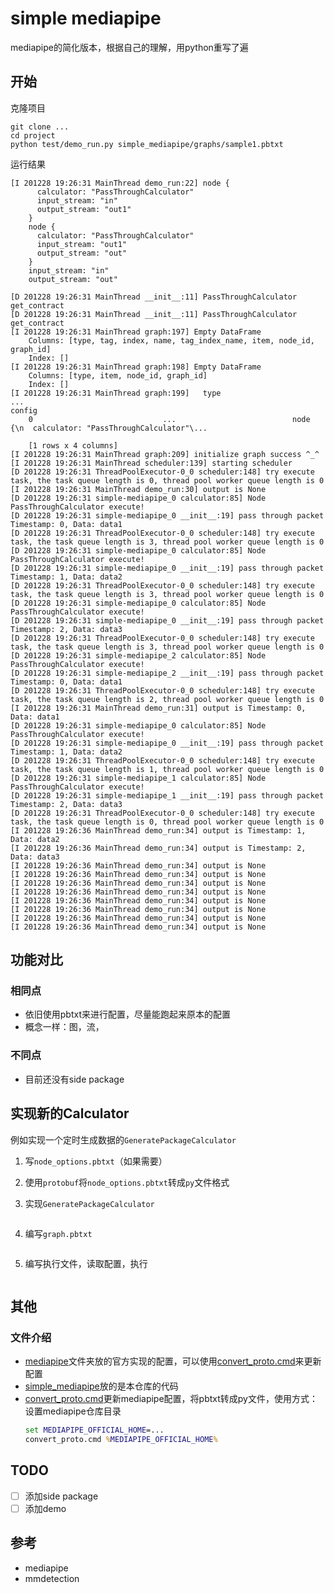# simple mediapipe

mediapipe的简化版本，根据自己的理解，用python重写了遍

## 开始

克隆项目

```shell
git clone ...
cd project
python test/demo_run.py simple_mediapipe/graphs/sample1.pbtxt
```

运行结果

```log
[I 201228 19:26:31 MainThread demo_run:22] node {
      calculator: "PassThroughCalculator"
      input_stream: "in"
      output_stream: "out1"
    }
    node {
      calculator: "PassThroughCalculator"
      input_stream: "out1"
      output_stream: "out"
    }
    input_stream: "in"
    output_stream: "out"
    
[D 201228 19:26:31 MainThread __init__:11] PassThroughCalculator get_contract
[D 201228 19:26:31 MainThread __init__:11] PassThroughCalculator get_contract
[I 201228 19:26:31 MainThread graph:197] Empty DataFrame
    Columns: [type, tag, index, name, tag_index_name, item, node_id, graph_id]
    Index: []
[I 201228 19:26:31 MainThread graph:198] Empty DataFrame
    Columns: [type, item, node_id, graph_id]
    Index: []
[I 201228 19:26:31 MainThread graph:199]   type                        ...                                                                     config
    0                             ...                          node {\n  calculator: "PassThroughCalculator"\...
    
    [1 rows x 4 columns]
[I 201228 19:26:31 MainThread graph:209] initialize graph success ^_^ 
[I 201228 19:26:31 MainThread scheduler:139] starting scheduler
[D 201228 19:26:31 ThreadPoolExecutor-0_0 scheduler:148] try execute task, the task queue length is 0, thread pool worker queue length is 0
[I 201228 19:26:31 MainThread demo_run:30] output is None
[D 201228 19:26:31 simple-mediapipe_0 calculator:85] Node PassThroughCalculator execute!
[D 201228 19:26:31 simple-mediapipe_0 __init__:19] pass through packet Timestamp: 0, Data: data1
[D 201228 19:26:31 ThreadPoolExecutor-0_0 scheduler:148] try execute task, the task queue length is 3, thread pool worker queue length is 0
[D 201228 19:26:31 simple-mediapipe_0 calculator:85] Node PassThroughCalculator execute!
[D 201228 19:26:31 simple-mediapipe_0 __init__:19] pass through packet Timestamp: 1, Data: data2
[D 201228 19:26:31 ThreadPoolExecutor-0_0 scheduler:148] try execute task, the task queue length is 3, thread pool worker queue length is 0
[D 201228 19:26:31 simple-mediapipe_0 calculator:85] Node PassThroughCalculator execute!
[D 201228 19:26:31 simple-mediapipe_0 __init__:19] pass through packet Timestamp: 2, Data: data3
[D 201228 19:26:31 ThreadPoolExecutor-0_0 scheduler:148] try execute task, the task queue length is 3, thread pool worker queue length is 0
[D 201228 19:26:31 simple-mediapipe_2 calculator:85] Node PassThroughCalculator execute!
[D 201228 19:26:31 simple-mediapipe_2 __init__:19] pass through packet Timestamp: 0, Data: data1
[D 201228 19:26:31 ThreadPoolExecutor-0_0 scheduler:148] try execute task, the task queue length is 2, thread pool worker queue length is 0
[I 201228 19:26:31 MainThread demo_run:31] output is Timestamp: 0, Data: data1
[D 201228 19:26:31 simple-mediapipe_0 calculator:85] Node PassThroughCalculator execute!
[D 201228 19:26:31 simple-mediapipe_0 __init__:19] pass through packet Timestamp: 1, Data: data2
[D 201228 19:26:31 ThreadPoolExecutor-0_0 scheduler:148] try execute task, the task queue length is 1, thread pool worker queue length is 0
[D 201228 19:26:31 simple-mediapipe_1 calculator:85] Node PassThroughCalculator execute!
[D 201228 19:26:31 simple-mediapipe_1 __init__:19] pass through packet Timestamp: 2, Data: data3
[D 201228 19:26:31 ThreadPoolExecutor-0_0 scheduler:148] try execute task, the task queue length is 0, thread pool worker queue length is 0
[I 201228 19:26:36 MainThread demo_run:34] output is Timestamp: 1, Data: data2
[I 201228 19:26:36 MainThread demo_run:34] output is Timestamp: 2, Data: data3
[I 201228 19:26:36 MainThread demo_run:34] output is None
[I 201228 19:26:36 MainThread demo_run:34] output is None
[I 201228 19:26:36 MainThread demo_run:34] output is None
[I 201228 19:26:36 MainThread demo_run:34] output is None
[I 201228 19:26:36 MainThread demo_run:34] output is None
[I 201228 19:26:36 MainThread demo_run:34] output is None
[I 201228 19:26:36 MainThread demo_run:34] output is None
[I 201228 19:26:36 MainThread demo_run:34] output is None
```

## 功能对比

### 相同点

- 依旧使用pbtxt来进行配置，尽量能跑起来原本的配置
- 概念一样：图，流，

### 不同点

- 目前还没有side package

## 实现新的Calculator

例如实现一个定时生成数据的`GeneratePackageCalculator`

1. 写`node_options.pbtxt`（如果需要）

2. 使用`protobuf`将`node_options.pbtxt`转成`py`文件格式

3. 实现`GeneratePackageCalculator`

    
```python

```

4. 编写`graph.pbtxt`

```protobuf

```

5. 编写执行文件，读取配置，执行

```python

```

## 其他

### 文件介绍

- [mediapipe](mediapipe)文件夹放的官方实现的配置，可以使用[convert_proto.cmd](convert_proto.cmd)来更新配置
- [simple_mediapipe](simple_mediapipe)放的是本仓库的代码
- [convert_proto.cmd](convert_proto.cmd)更新mediapipe配置，将pbtxt转成py文件，使用方式：设置mediapipe仓库目录
    ```cmd
    set MEDIAPIPE_OFFICIAL_HOME=...
    convert_proto.cmd %MEDIAPIPE_OFFICIAL_HOME%
    ```

## TODO

- [ ] 添加side package
- [ ] 添加demo 

## 参考

- mediapipe
- mmdetection

